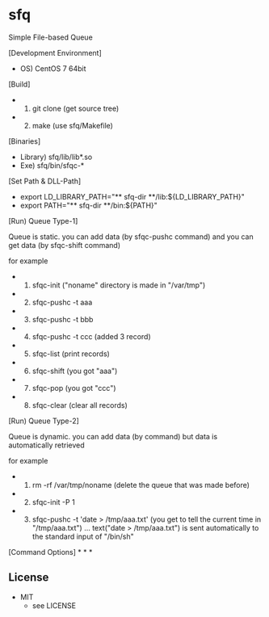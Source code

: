 sfq
===

Simple File-based Queue

[Development Environment]
* OS) CentOS 7 64bit

[Build]
* 1) git clone (get source tree)
* 2) make (use sfq/Makefile)

[Binaries]
* Library) sfq/lib/lib*.so
* Exe) sfq/bin/sfqc-*

[Set Path & DLL-Path]
* export LD_LIBRARY_PATH="** sfq-dir **/lib:${LD_LIBRARY_PATH}"
* export PATH="** sfq-dir **/bin:${PATH}"

[Run) Queue Type-1]

Queue is static. you can add data (by sfqc-pushc command) and you can get data (by sfqc-shift command)

for example
* 1) sfqc-init ("noname" directory is made in "/var/tmp")
* 2) sfqc-pushc -t aaa
* 3) sfqc-pushc -t bbb
* 4) sfqc-pushc -t ccc (added 3 record)
* 5) sfqc-list (print records)
* 6) sfqc-shift (you got "aaa")
* 7) sfqc-pop (you got "ccc")
* 8) sfqc-clear (clear all records)

[Run) Queue Type-2]

Queue is dynamic. you can add data (by command) but data is automatically retrieved

for example
* 1) rm -rf /var/tmp/noname (delete the queue that was made before)
* 2) sfqc-init -P 1
* 3) sfqc-pushc -t 'date > /tmp/aaa.txt' (you get to tell the current time in "/tmp/aaa.txt")
... text("date > /tmp/aaa.txt") is sent automatically to the standard input of "/bin/sh"

[Command Options]
*
*
*

## License
* MIT  
    * see LICENSE


